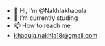 - 👋 Hi, I’m @Nakhlakhaoula
- 🌱 I’m currently studing
- 📫 How to reach me 
- khaoula.nakhla18@gmail.com

